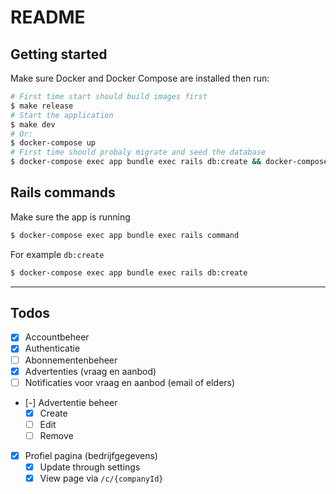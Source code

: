 # README

## Getting started

Make sure Docker and Docker Compose are installed then run:

```sh
# First time start should build images first
$ make release
# Start the application
$ make dev
# Or:
$ docker-compose up
# First time should probaly migrate and seed the database
$ docker-compose exec app bundle exec rails db:create && docker-compose exec app bundle exec rails db:migrate && docker-compose exec app bundle exec rails db:seed
```

## Rails commands

Make sure the app is running

```sh
$ docker-compose exec app bundle exec rails command
```

For example `db:create`

```sh
$ docker-compose exec app bundle exec rails db:create
```

---

## Todos

* [x] Accountbeheer
* [x] Authenticatie
* [ ] Abonnementenbeheer
* [x] Advertenties (vraag en aanbod)
* [ ] Notificaties voor vraag en aanbod (email of elders)
* [-] Advertentie beheer
    - [x] Create
    - [ ] Edit
    - [ ] Remove
* [x] Profiel pagina (bedrijfgegevens)
    - [x] Update through settings
    - [x] View page via `/c/{companyId}`